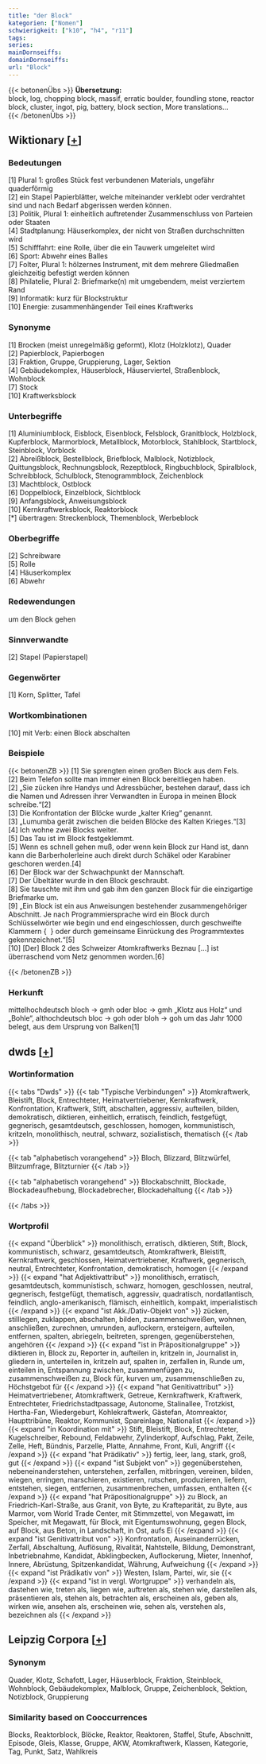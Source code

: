```yaml
---
title: "der Block"
kategorien: ["Nomen"]
schwierigkeit: ["k10", "h4", "r11"]
tags:
series:
mainDornseiffs:
domainDornseiffs:
url: "Block"
---
```


{{< betonenÜbs >}}
**Übersetzung:**  
block, log, chopping block, massif, erratic boulder, foundling stone, reactor block, cluster, ingot, pig, battery, block section, More translations...  
{{< /betonenÜbs >}}

## Wiktionary [[+](https://de.wiktionary.org/wiki/Block)]

### Bedeutungen
[1] Plural 1: großes Stück fest verbundenen Materials, ungefähr quaderförmig  
[2] ein Stapel Papierblätter, welche miteinander verklebt oder verdrahtet sind und nach Bedarf abgerissen werden können.  
[3] Politik, Plural 1: einheitlich auftretender Zusammenschluss von Parteien oder Staaten  
[4] Stadtplanung: Häuserkomplex, der nicht von Straßen durchschnitten wird  
[5] Schifffahrt: eine Rolle, über die ein Tauwerk umgeleitet wird  
[6] Sport: Abwehr eines Balles  
[7] Folter, Plural 1: hölzernes Instrument, mit dem mehrere Gliedmaßen gleichzeitig befestigt werden können  
[8] Philatelie, Plural 2: Briefmarke(n) mit umgebendem, meist verziertem Rand  
[9] Informatik: kurz für Blockstruktur  
[10] Energie: zusammenhängender Teil eines Kraftwerks  

### Synonyme
[1] Brocken (meist unregelmäßig geformt), Klotz (Holzklotz), Quader  
[2] Papierblock, Papierbogen  
[3] Fraktion, Gruppe, Gruppierung, Lager, Sektion  
[4] Gebäudekomplex, Häuserblock, Häuserviertel, Straßenblock, Wohnblock  
[7] Stock  
[10] Kraftwerksblock  

### Unterbegriffe
[1] Aluminiumblock, Eisblock,  Eisenblock, Felsblock, Granitblock, Holzblock, Kupferblock, Marmorblock, Metallblock, Motorblock,  Stahlblock, Startblock, Steinblock, Vorblock  
[2] Abreißblock, Bestellblock, Briefblock, Malblock, Notizblock, Quittungsblock, Rechnungsblock, Rezeptblock, Ringbuchblock, Spiralblock, Schreibblock, Schulblock, Stenogrammblock, Zeichenblock  
[3] Machtblock, Ostblock  
[6] Doppelblock, Einzelblock, Sichtblock  
[9] Anfangsblock, Anweisungsblock  
[10] Kernkraftwerksblock, Reaktorblock  
[*] übertragen: Streckenblock, Themenblock, Werbeblock  

### Oberbegriffe
[2] Schreibware  
[5] Rolle  
[4] Häuserkomplex  
[6] Abwehr  

### Redewendungen
um den Block gehen  

### Sinnverwandte
[2] Stapel (Papierstapel)  

### Gegenwörter
[1] Korn, Splitter, Tafel  

### Wortkombinationen
[10] mit Verb: einen Block abschalten  

### Beispiele
{{< betonenZB >}}
[1] Sie sprengten einen großen Block aus dem Fels.  
[2] Beim Telefon sollte man immer einen Block bereitliegen haben.  
[2] „Sie zücken ihre Handys und Adressbücher, bestehen darauf, dass ich die Namen und Adressen ihrer Verwandten in Europa in meinen Block schreibe.“[2]  
[3] Die Konfrontation der Blöcke wurde „kalter Krieg“ genannt.  
[3] „Lumumba gerät zwischen die beiden Blöcke des Kalten Krieges.“[3]  
[4] Ich wohne zwei Blocks weiter.  
[5] Das Tau ist im Block festgeklemmt.  
[5] Wenn es schnell gehen muß, oder wenn kein Block zur Hand ist, dann kann die Barberholerleine auch direkt durch Schäkel oder Karabiner geschoren werden.[4]  
[6] Der Block war der Schwachpunkt der Mannschaft.  
[7] Der Übeltäter wurde in den Block geschraubt.  
[8] Sie tauschte mit ihm und gab ihm den ganzen Block für die einzigartige Briefmarke um.  
[9] „Ein Block ist ein aus Anweisungen bestehender zusammengehöriger Abschnitt. Je nach Programmiersprache wird ein Block durch Schlüsselwörter wie begin und end eingeschlossen, durch geschweifte Klammern {  } oder durch gemeinsame Einrückung des Programmtextes gekennzeichnet.“[5]  
[10] [Der] Block 2 des Schweizer Atomkraftwerks Beznau [...] ist überraschend vom Netz genommen worden.[6]  

{{< /betonenZB >}}
### Herkunft
mittelhochdeutsch bloch → gmh oder bloc → gmh „Klotz aus Holz“ und „Bohle“, althochdeutsch bloc → goh oder bloh → goh um das Jahr 1000 belegt, aus dem Ursprung von Balken[1]  



## dwds [[+](https://www.dwds.de/wb/Block)]

### Wortinformation
{{< tabs "Dwds" >}}
{{< tab "Typische Verbindungen" >}}
Atomkraftwerk, Bleistift, Block, Entrechteter, Heimatvertriebener, Kernkraftwerk, Konfrontation, Kraftwerk, Stift, abschalten, aggressiv, aufteilen, bilden, demokratisch, diktieren, einheitlich, erratisch, feindlich, festgefügt, gegnerisch, gesamtdeutsch, geschlossen, homogen, kommunistisch, kritzeln, monolithisch, neutral, schwarz, sozialistisch, thematisch
{{< /tab >}}

{{< tab "alphabetisch vorangehend" >}}
Bloch, Blizzard, Blitzwürfel, Blitzumfrage, Blitzturnier
{{< /tab >}}

{{< tab "alphabetisch vorangehend" >}}
Blockabschnitt, Blockade, Blockadeaufhebung, Blockadebrecher, Blockadehaltung
{{< /tab >}}

{{< /tabs >}}

### Wortprofil
{{< expand "Überblick" >}} monolithisch, erratisch, diktieren, Stift, Block, kommunistisch, schwarz, gesamtdeutsch, Atomkraftwerk, Bleistift, Kernkraftwerk, geschlossen, Heimatvertriebener, Kraftwerk, gegnerisch, neutral, Entrechteter, Konfrontation, demokratisch, homogen {{< /expand >}}
{{< expand "hat Adjektivattribut" >}} monolithisch, erratisch, gesamtdeutsch, kommunistisch, schwarz, homogen, geschlossen, neutral, gegnerisch, festgefügt, thematisch, aggressiv, quadratisch, nordatlantisch, feindlich, anglo-amerikanisch, flämisch, einheitlich, kompakt, imperialistisch {{< /expand >}}
{{< expand "ist Akk./Dativ-Objekt von" >}} zücken, stilllegen, zuklappen, abschalten, bilden, zusammenschweißen, wohnen, anschließen, zurechnen, umrunden, auflockern, ersteigern, aufteilen, entfernen, spalten, abriegeln, beitreten, sprengen, gegenüberstehen, angehören {{< /expand >}}
{{< expand "ist in Präpositionalgruppe" >}} diktieren in, Block zu, Reporter in, aufteilen in, kritzeln in, Journalist in, gliedern in, unterteilen in, kritzeln auf, spalten in, zerfallen in, Runde um, einteilen in, Entspannung zwischen, zusammenfügen zu, zusammenschweißen zu, Block für, kurven um, zusammenschließen zu, Höchstgebot für {{< /expand >}}
{{< expand "hat Genitivattribut" >}} Heimatvertriebener, Atomkraftwerk, Getreue, Kernkraftwerk, Kraftwerk, Entrechteter, Friedrichstadtpassage, Autonome, Stalinallee, Trotzkist, Hertha-Fan, Wiedergeburt, Kohlekraftwerk, Gästefan, Atomreaktor, Haupttribüne, Reaktor, Kommunist, Spareinlage, Nationalist {{< /expand >}}
{{< expand "in Koordination mit" >}} Stift, Bleistift, Block, Entrechteter, Kugelschreiber, Rebound, Feldabwehr, Zylinderkopf, Aufschlag, Pakt, Zeile, Zelle, Heft, Bündnis, Parzelle, Platte, Annahme, Front, Kuli, Angriff {{< /expand >}}
{{< expand "hat Prädikativ" >}} fertig, leer, lang, stark, groß, gut {{< /expand >}}
{{< expand "ist Subjekt von" >}} gegenüberstehen, nebeneinanderstehen, unterstehen, zerfallen, mitbringen, vereinen, bilden, wiegen, erringen, marschieren, existieren, rutschen, produzieren, liefern, entstehen, siegen, entfernen, zusammenbrechen, umfassen, enthalten {{< /expand >}}
{{< expand "hat Präpositionalgruppe" >}} zu Block, an Friedrich-Karl-Straße, aus Granit, von Byte, zu Krafteparität, zu Byte, aus Marmor, vom World Trade Center, mit Stimmzettel, von Megawatt, im Speicher, mit Megawatt, für Block, mit Eigentumswohnung, gegen Block, auf Block, aus Beton, in Landschaft, in Ost, aufs Ei {{< /expand >}}
{{< expand "ist Genitivattribut von" >}} Konfrontation, Auseinanderrücken, Zerfall, Abschaltung, Auflösung, Rivalität, Nahtstelle, Bildung, Demonstrant, Inbetriebnahme, Kandidat, Abklingbecken, Auflockerung, Mieter, Innenhof, Innere, Abrüstung, Spitzenkandidat, Währung, Aufweichung {{< /expand >}}
{{< expand "ist Prädikativ von" >}} Westen, Islam, Partei, wir, sie {{< /expand >}}
{{< expand "ist in vergl. Wortgruppe" >}} verhandeln als, dastehen wie, treten als, liegen wie, auftreten als, stehen wie, darstellen als, präsentieren als, stehen als, betrachten als, erscheinen als, geben als, wirken wie, ansehen als, erscheinen wie, sehen als, verstehen als, bezeichnen als {{< /expand >}}

## Leipzig Corpora [[+](https://corpora.uni-leipzig.de/en/res?word=Block&corpusId=deu_newscrawl-public_2018)]


### Synonym
Quader, Klotz, Schafott, Lager, Häuserblock, Fraktion, Steinblock, Wohnblock, Gebäudekomplex, Malblock, Gruppe, Zeichenblock, Sektion, Notizblock, Gruppierung


### Similarity based on Cooccurrences
Blocks, Reaktorblock, Blöcke, Reaktor, Reaktoren, Staffel, Stufe, Abschnitt, Episode, Gleis, Klasse, Gruppe, AKW, Atomkraftwerk, Klassen, Kategorie, Tag, Punkt, Satz, Wahlkreis

